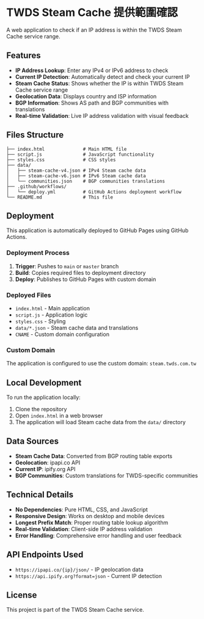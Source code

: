 # TWDS Steam Cache 提供範圍確認

A web application to check if an IP address is within the TWDS Steam Cache service range.

## Features

- **IP Address Lookup**: Enter any IPv4 or IPv6 address to check
- **Current IP Detection**: Automatically detect and check your current IP
- **Steam Cache Status**: Shows whether the IP is within TWDS Steam Cache service range
- **Geolocation Data**: Displays country and ISP information
- **BGP Information**: Shows AS path and BGP communities with translations
- **Real-time Validation**: Live IP address validation with visual feedback

## Files Structure

```
├── index.html              # Main HTML file
├── script.js               # JavaScript functionality
├── styles.css              # CSS styles
├── data/
│   ├── steam-cache-v4.json # IPv4 Steam cache data
│   ├── steam-cache-v6.json # IPv6 Steam cache data
│   └── communities.json    # BGP communities translations
├── .github/workflows/
│   └── deploy.yml          # GitHub Actions deployment workflow
└── README.md               # This file
```

## Deployment

This application is automatically deployed to GitHub Pages using GitHub Actions.

### Deployment Process

1. **Trigger**: Pushes to `main` or `master` branch
2. **Build**: Copies required files to deployment directory
3. **Deploy**: Publishes to GitHub Pages with custom domain

### Deployed Files

- `index.html` - Main application
- `script.js` - Application logic
- `styles.css` - Styling
- `data/*.json` - Steam cache data and translations
- `CNAME` - Custom domain configuration

### Custom Domain

The application is configured to use the custom domain: `steam.twds.com.tw`

## Local Development

To run the application locally:

1. Clone the repository
2. Open `index.html` in a web browser
3. The application will load Steam cache data from the `data/` directory

## Data Sources

- **Steam Cache Data**: Converted from BGP routing table exports
- **Geolocation**: ipapi.co API
- **Current IP**: ipify.org API
- **BGP Communities**: Custom translations for TWDS-specific communities

## Technical Details

- **No Dependencies**: Pure HTML, CSS, and JavaScript
- **Responsive Design**: Works on desktop and mobile devices
- **Longest Prefix Match**: Proper routing table lookup algorithm
- **Real-time Validation**: Client-side IP address validation
- **Error Handling**: Comprehensive error handling and user feedback

## API Endpoints Used

- `https://ipapi.co/{ip}/json/` - IP geolocation data
- `https://api.ipify.org?format=json` - Current IP detection

## License

This project is part of the TWDS Steam Cache service. 